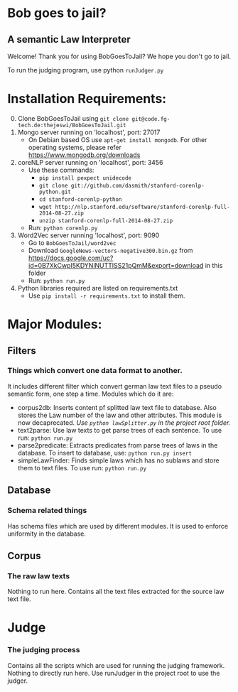 # Bob goes to jail?
## A semantic Law Interpreter

Welcome! Thank you for using BobGoesToJail?
We hope you don't go to jail.

To run the judging program, use python `runJudger.py`


# Installation Requirements:
0. Clone BobGoesToJail using `git clone git@code.fg-tech.de:thejeswi/BobGoesToJail.git`
1. Mongo server running on 'localhost', port: 27017
    * On Debian based OS use `apt-get install mongodb`. For other operating systems, please refer https://www.mongodb.org/downloads
2. coreNLP server running on 'localhost', port: 3456
    * Use these commands:
        * `pip install pexpect unidecode`
        * `git clone git://github.com/dasmith/stanford-corenlp-python.git`
        * `cd stanford-corenlp-python`
        * `wget http://nlp.stanford.edu/software/stanford-corenlp-full-2014-08-27.zip`
        * `unzip stanford-corenlp-full-2014-08-27.zip`
    * Run: `python corenlp.py`
3. Word2Vec server running 'localhost', port: 9090
    * Go to `BobGoesToJail/word2vec`
    * Download `GoogleNews-vectors-negative300.bin.gz` from https://docs.google.com/uc?id=0B7XkCwpI5KDYNlNUTTlSS21pQmM&export=download in this folder
    * Run: `python run.py`
4. Python libraries required are listed on requirements.txt
    * Use `pip install -r requirements.txt` to install them.

# Major Modules:
## Filters
### Things which convert one data format to another.
It includes different filter which convert german law text files to a pseudo semantic form, one step a time.
Modules which do it are:
* corpus2db: Inserts content pf splitted law text file to database. Also stores the Law number of the law and other attributes.
    This module is now decaprecated. *Use `python lawSplitter.py` in the project root folder.*
* text2parse: Use law texts to get parse trees of each sentence.
    To use run: `python run.py`
* parse2predicate: Extracts predicates from parse trees of laws in the database.
    To insert to database, use: `python run.py insert`
* simpleLawFinder: Finds simple laws which has no sublaws and store them to text files.
    To use run: `python run.py`

## Database
### Schema related things
Has schema files which are used by different modules. It is used to enforce uniformity in the database.

## Corpus
### The raw law texts
Nothing to run here.
Contains all the text files extracted for the source law text file.

# Judge
### The judging process
Contains all the scripts which are used for running the judging framework.
Nothing to directly run here. Use runJudger in the project root to use the judger.
